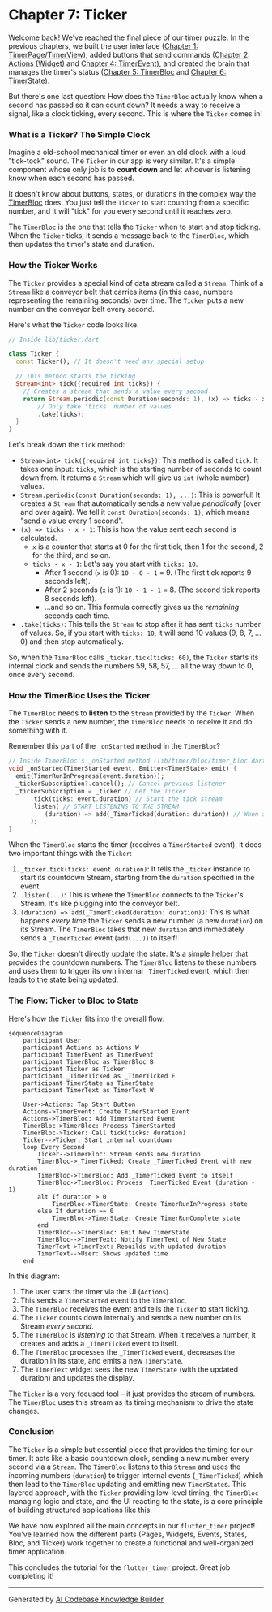 # Chapter 7: Ticker

Welcome back! We've reached the final piece of our timer puzzle. In the previous chapters, we built the user interface ([Chapter 1: TimerPage/TimerView](01_timerpage_timerview_.md)), added buttons that send commands ([Chapter 2: Actions (Widget)](02_actions__widget_.md) and [Chapter 4: TimerEvent](04_timerevent_.md)), and created the brain that manages the timer's status ([Chapter 5: TimerBloc](05_timerbloc_.md) and [Chapter 6: TimerState](06_timerstate_.md)).

But there's one last question: How does the `TimerBloc` actually know when a second has passed so it can count down? It needs a way to receive a signal, like a clock ticking, every second. This is where the `Ticker` comes in!

### What is a Ticker? The Simple Clock

Imagine a old-school mechanical timer or even an old clock with a loud "tick-tock" sound. The `Ticker` in our app is very similar. It's a simple component whose only job is to **count down** and let whoever is listening know when each second has passed.

It doesn't know about buttons, states, or durations in the complex way the [TimerBloc](05_timerbloc_.md) does. You just tell the `Ticker` to start counting from a specific number, and it will "tick" for you every second until it reaches zero.

The `TimerBloc` is the one that tells the `Ticker` when to start and stop ticking. When the `Ticker` ticks, it sends a message back to the `TimerBloc`, which then updates the timer's state and duration.

### How the Ticker Works

The `Ticker` provides a special kind of data stream called a `Stream`. Think of a `Stream` like a conveyor belt that carries items (in this case, numbers representing the remaining seconds) over time. The `Ticker` puts a new number on the conveyor belt every second.

Here's what the `Ticker` code looks like:

```dart
// Inside lib/ticker.dart

class Ticker {
  const Ticker(); // It doesn't need any special setup

  // This method starts the ticking
  Stream<int> tick({required int ticks}) {
    // Creates a stream that sends a value every second
    return Stream.periodic(const Duration(seconds: 1), (x) => ticks - x - 1)
        // Only take 'ticks' number of values
        .take(ticks);
  }
}
```

Let's break down the `tick` method:

*   `Stream<int> tick({required int ticks})`: This method is called `tick`. It takes one input: `ticks`, which is the starting number of seconds to count down from. It returns a `Stream` which will give us `int` (whole number) values.
*   `Stream.periodic(const Duration(seconds: 1), ...)`: This is powerful! It creates a `Stream` that automatically sends a new value *periodically* (over and over again). We tell it `const Duration(seconds: 1)`, which means "send a value every 1 second".
*   `(x) => ticks - x - 1`: This is how the value sent each second is calculated.
    *   `x` is a counter that starts at 0 for the first tick, then 1 for the second, 2 for the third, and so on.
    *   `ticks - x - 1`: Let's say you start with `ticks: 10`.
        *   After 1 second (`x` is 0): `10 - 0 - 1` = 9. (The first tick reports 9 seconds left).
        *   After 2 seconds (`x` is 1): `10 - 1 - 1` = 8. (The second tick reports 8 seconds left).
        *   ...and so on. This formula correctly gives us the *remaining* seconds each time.
*   `.take(ticks)`: This tells the `Stream` to stop after it has sent `ticks` number of values. So, if you start with `ticks: 10`, it will send 10 values (9, 8, 7, ... 0) and then stop automatically.

So, when the `TimerBloc` calls `_ticker.tick(ticks: 60)`, the `Ticker` starts its internal clock and sends the numbers 59, 58, 57, ... all the way down to 0, once every second.

### How the TimerBloc Uses the Ticker

The `TimerBloc` needs to **listen** to the `Stream` provided by the `Ticker`. When the `Ticker` sends a new number, the `TimerBloc` needs to receive it and do something with it.

Remember this part of the `_onStarted` method in the `TimerBloc`?

```dart
// Inside TimerBloc's _onStarted method (lib/timer/bloc/timer_bloc.dart)
void _onStarted(TimerStarted event, Emitter<TimerState> emit) {
  emit(TimerRunInProgress(event.duration));
  _tickerSubscription?.cancel(); // Cancel previous listener
  _tickerSubscription = _ticker // Get the Ticker
      .tick(ticks: event.duration) // Start the tick stream
      .listen( // START LISTENING TO THE STREAM
          (duration) => add(_TimerTicked(duration: duration)) // When a new duration arrives from the Ticker, send a _TimerTicked event to ourselves
      );
}
```

When the `TimerBloc` starts the timer (receives a `TimerStarted` event), it does two important things with the `Ticker`:

1.  `_ticker.tick(ticks: event.duration)`: It tells the `_ticker` instance to start its countdown Stream, starting from the `duration` specified in the event.
2.  `.listen(...)`: This is where the `TimerBloc` connects to the `Ticker`'s Stream. It's like plugging into the conveyor belt.
3.  `(duration) => add(_TimerTicked(duration: duration))`: This is what happens *every time* the `Ticker` sends a new number (a new `duration`) on its Stream. The `TimerBloc` takes that new `duration` and immediately sends a `_TimerTicked` event (`add(...)`) to itself!

So, the `Ticker` doesn't directly update the state. It's a simple helper that provides the countdown numbers. The `TimerBloc` listens to these numbers and uses them to trigger its own internal `_TimerTicked` event, which then leads to the state being updated.

### The Flow: Ticker to Bloc to State

Here's how the `Ticker` fits into the overall flow:

```mermaid
sequenceDiagram
    participant User
    participant Actions as Actions W
    participant TimerEvent as TimerEvent
    participant TimerBloc as TimerBloc B
    participant Ticker as Ticker
    participant _TimerTicked as _TimerTicked E
    participant TimerState as TimerState
    participant TimerText as TimerText W

    User->Actions: Tap Start Button
    Actions->TimerEvent: Create TimerStarted Event
    Actions->TimerBloc: Add TimerStarted Event
    TimerBloc->TimerBloc: Process TimerStarted
    TimerBloc->Ticker: Call tick(ticks: duration)
    Ticker-->Ticker: Start internal countdown
    loop Every Second
        Ticker-->TimerBloc: Stream sends new duration
        TimerBloc->_TimerTicked: Create _TimerTicked Event with new duration
        TimerBloc->TimerBloc: Add _TimerTicked Event to itself
        TimerBloc->TimerBloc: Process _TimerTicked Event (duration - 1)
        alt If duration > 0
            TimerBloc->TimerState: Create TimerRunInProgress state
        else If duration == 0
            TimerBloc->TimerState: Create TimerRunComplete state
        end
        TimerBloc-->TimerBloc: Emit New TimerState
        TimerBloc-->TimerText: Notify TimerText of New State
        TimerText->TimerText: Rebuilds with updated duration
        TimerText-->User: Shows updated time
    end
```

In this diagram:

1.  The user starts the timer via the UI (`Actions`).
2.  This sends a `TimerStarted` event to the `TimerBloc`.
3.  The `TimerBloc` receives the event and tells the `Ticker` to start ticking.
4.  The `Ticker` counts down internally and sends a new number on its Stream *every second*.
5.  The `TimerBloc` is *listening* to that Stream. When it receives a number, it creates and adds a `_TimerTicked` event to itself.
6.  The `TimerBloc` processes the `_TimerTicked` event, decreases the duration in its state, and emits a new `TimerState`.
7.  The `TimerText` widget sees the new `TimerState` (with the updated duration) and updates the display.

The `Ticker` is a very focused tool – it just provides the stream of numbers. The `TimerBloc` uses this stream as its timing mechanism to drive the state changes.

### Conclusion

The `Ticker` is a simple but essential piece that provides the timing for our timer. It acts like a basic countdown clock, sending a new number every second via a `Stream`. The `TimerBloc` listens to this `Stream` and uses the incoming numbers (`duration`) to trigger internal events (`_TimerTicked`) which then lead to the `TimerBloc` updating and emitting new `TimerState`s. This layered approach, with the `Ticker` providing low-level timing, the `TimerBloc` managing logic and state, and the UI reacting to the state, is a core principle of building structured applications like this.

We have now explored all the main concepts in our `flutter_timer` project! You've learned how the different parts (Pages, Widgets, Events, States, Bloc, and Ticker) work together to create a functional and well-organized timer application.

This concludes the tutorial for the `flutter_timer` project. Great job completing it!

---

Generated by [AI Codebase Knowledge Builder](https://github.com/The-Pocket/Tutorial-Codebase-Knowledge)